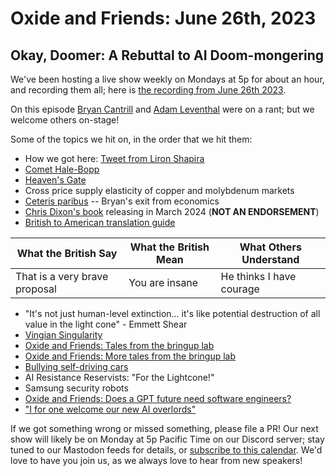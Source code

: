 # Oxide and Friends: June 26th, 2023

## Okay, Doomer: A Rebuttal to AI Doom-mongering

We've been hosting a live show weekly on Mondays at 5p for about an hour,
and recording them all; here is
[the recording from June 26th 2023](https://youtu.be/r3qZJBfHI0Y).

On this episode
[Bryan Cantrill](https://mastodon.social/@bcantrill) and
[Adam Leventhal](https://mastodon.social/@ahl)
were on a rant; but we welcome others on-stage!

Some of the topics we hit on, in the order that we hit them:

- How we got here: [Tweet from Liron Shapira](https://twitter.com/liron/status/1672986864297578501)
- [Comet Hale-Bopp](https://en.wikipedia.org/wiki/Comet_Hale%E2%80%93Bopp)
- [Heaven's Gate](https://en.wikipedia.org/wiki/Heaven%27s_Gate_(religious_group))
- Cross price supply elasticity of copper and molybdenum markets
- [Ceteris paribus](https://en.wikipedia.org/wiki/Ceteris_paribus) -- Bryan's exit from economics
- [Chris Dixon's book](https://www.penguinrandomhouse.com/books/744504/read-write-own-by-chris-dixon/) releasing in March 2024 (**NOT AN ENDORSEMENT**)
- [British to American translation guide](https://www.dailymail.co.uk/news/article-2408583/From-bad-quite-good-trait-polite-stops-saying-really-mean.html)

| What the British Say | What the British Mean | What Others Understand |
| ---- | ---- | ---- |
| That is a very brave proposal | You are insane | He thinks I have courage |

- "It's not just human-level extinction... it's like potential destruction of all value in the light cone" - Emmett Shear
- [Vingian Singularity](https://mindstalk.net/vinge/vinge-sing.html)
- [Oxide and Friends: Tales from the bringup lab](https://oxide-and-friends.transistor.fm/episodes/tales-from-the-bringup-lab-2021-12-06)
- [Oxide and Friends: More tales from the bringup lab](https://oxide-and-friends.transistor.fm/episodes/more-tales-from-the-bringup-lab)
- [Bullying self-driving cars](https://www.businessinsider.com/uber-people-bullying-self-driving-cars-2019-6)
- AI Resistance Reservists: "For the Lightcone!"
- Samsung security robots
- [Oxide and Friends: Does a GPT future need software engineers?](https://oxide-and-friends.transistor.fm/episodes/does-a-gpt-future-need-software-engineers)
- ["I for one welcome our new AI overlords"](https://www.youtube.com/watch?v=8lcUHQYhPTE)

If we got something wrong or missed something, please file a PR!
Our next show will likely be on Monday at 5p Pacific Time on our Discord
server; stay tuned to our Mastodon feeds for details, or [subscribe to this
calendar](https://sesh.fyi/api/calendar/v2/iMdFbuFRupMwuTiwvXswNU.ics).  We'd
love to have you join us, as we always love to hear from new speakers!

